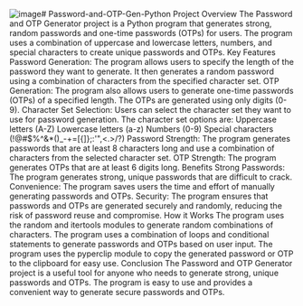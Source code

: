 ![image](https://github.com/user-attachments/assets/6a6fa5b2-88e3-4f31-85f2-98d9bb11fc0a)# Password-and-OTP-Gen-Python
Project Overview
The Password and OTP Generator project is a Python program that generates strong, random passwords and one-time passwords (OTPs) for users. The program uses a combination of uppercase and lowercase letters, numbers, and special characters to create unique passwords and OTPs.
Key Features
Password Generation: The program allows users to specify the length of the password they want to generate. It then generates a random password using a combination of characters from the specified character set.
OTP Generation: The program also allows users to generate one-time passwords (OTPs) of a specified length. The OTPs are generated using only digits (0-9).
Character Set Selection: Users can select the character set they want to use for password generation. The character set options are:
Uppercase letters (A-Z)
Lowercase letters (a-z)
Numbers (0-9)
Special characters (!@#$%^&*()_-+=[{]};:'",<.>/?)
Password Strength: The program generates passwords that are at least 8 characters long and use a combination of characters from the selected character set.
OTP Strength: The program generates OTPs that are at least 6 digits long.
Benefits
Strong Passwords: The program generates strong, unique passwords that are difficult to crack.
Convenience: The program saves users the time and effort of manually generating passwords and OTPs.
Security: The program ensures that passwords and OTPs are generated securely and randomly, reducing the risk of password reuse and compromise.
How it Works
The program uses the random and itertools modules to generate random combinations of characters.
The program uses a combination of loops and conditional statements to generate passwords and OTPs based on user input.
The program uses the pyperclip module to copy the generated password or OTP to the clipboard for easy use.
Conclusion
The Password and OTP Generator project is a useful tool for anyone who needs to generate strong, unique passwords and OTPs. The program is easy to use and provides a convenient way to generate secure passwords and OTPs.
